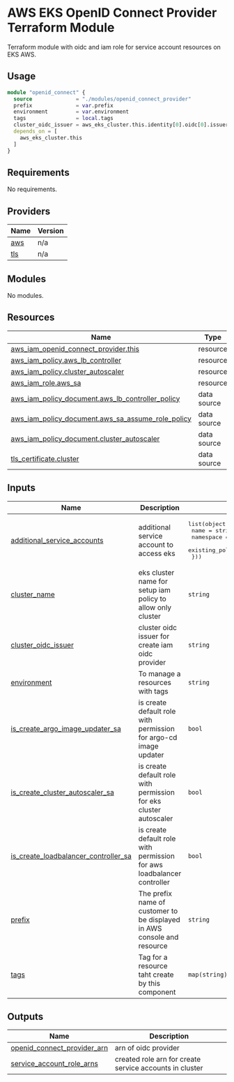 # AWS EKS OpenID Connect Provider Terraform Module

Terraform module with oidc and iam role for service account resources on EKS AWS.

## Usage

```terraform
module "openid_connect" {
  source              = "./modules/openid_connect_provider"
  prefix              = var.prefix
  environment         = var.environment
  tags                = local.tags
  cluster_oidc_issuer = aws_eks_cluster.this.identity[0].oidc[0].issuer
  depends_on = [
    aws_eks_cluster.this
  ]
}

```

<!-- BEGIN_TF_DOCS -->
## Requirements

No requirements.

## Providers

| Name | Version |
|------|---------|
| <a name="provider_aws"></a> [aws](#provider\_aws) | n/a |
| <a name="provider_tls"></a> [tls](#provider\_tls) | n/a |

## Modules

No modules.

## Resources

| Name | Type |
|------|------|
| [aws_iam_openid_connect_provider.this](https://registry.terraform.io/providers/hashicorp/aws/latest/docs/resources/iam_openid_connect_provider) | resource |
| [aws_iam_policy.aws_lb_controller](https://registry.terraform.io/providers/hashicorp/aws/latest/docs/resources/iam_policy) | resource |
| [aws_iam_policy.cluster_autoscaler](https://registry.terraform.io/providers/hashicorp/aws/latest/docs/resources/iam_policy) | resource |
| [aws_iam_role.aws_sa](https://registry.terraform.io/providers/hashicorp/aws/latest/docs/resources/iam_role) | resource |
| [aws_iam_policy_document.aws_lb_controller_policy](https://registry.terraform.io/providers/hashicorp/aws/latest/docs/data-sources/iam_policy_document) | data source |
| [aws_iam_policy_document.aws_sa_assume_role_policy](https://registry.terraform.io/providers/hashicorp/aws/latest/docs/data-sources/iam_policy_document) | data source |
| [aws_iam_policy_document.cluster_autoscaler](https://registry.terraform.io/providers/hashicorp/aws/latest/docs/data-sources/iam_policy_document) | data source |
| [tls_certificate.cluster](https://registry.terraform.io/providers/hashicorp/tls/latest/docs/data-sources/certificate) | data source |

## Inputs

| Name | Description | Type | Default | Required |
|------|-------------|------|---------|:--------:|
| <a name="input_additional_service_accounts"></a> [additional\_service\_accounts](#input\_additional\_service\_accounts) | additional service account to access eks | <pre>list(object({<br>    name                 = string<br>    namespace            = string<br>    existing_policy_arns = list(string)<br>  }))</pre> | `[]` | no |
| <a name="input_cluster_name"></a> [cluster\_name](#input\_cluster\_name) | eks cluster name for setup iam policy to allow only cluster | `string` | n/a | yes |
| <a name="input_cluster_oidc_issuer"></a> [cluster\_oidc\_issuer](#input\_cluster\_oidc\_issuer) | cluster oidc issuer for create iam oidc provider | `string` | n/a | yes |
| <a name="input_environment"></a> [environment](#input\_environment) | To manage a resources with tags | `string` | n/a | yes |
| <a name="input_is_create_argo_image_updater_sa"></a> [is\_create\_argo\_image\_updater\_sa](#input\_is\_create\_argo\_image\_updater\_sa) | is create default role with permission for argo-cd image updater | `bool` | `true` | no |
| <a name="input_is_create_cluster_autoscaler_sa"></a> [is\_create\_cluster\_autoscaler\_sa](#input\_is\_create\_cluster\_autoscaler\_sa) | is create default role with permission for eks cluster autoscaler | `bool` | `true` | no |
| <a name="input_is_create_loadbalancer_controller_sa"></a> [is\_create\_loadbalancer\_controller\_sa](#input\_is\_create\_loadbalancer\_controller\_sa) | is create default role with permission for aws loadbalancer controller | `bool` | `true` | no |
| <a name="input_prefix"></a> [prefix](#input\_prefix) | The prefix name of customer to be displayed in AWS console and resource | `string` | n/a | yes |
| <a name="input_tags"></a> [tags](#input\_tags) | Tag for a resource taht create by this component | `map(string)` | `{}` | no |

## Outputs

| Name | Description |
|------|-------------|
| <a name="output_openid_connect_provider_arn"></a> [openid\_connect\_provider\_arn](#output\_openid\_connect\_provider\_arn) | arn of oidc provider |
| <a name="output_service_account_role_arns"></a> [service\_account\_role\_arns](#output\_service\_account\_role\_arns) | created role arn for create service accounts in cluster |
<!-- END_TF_DOCS -->
